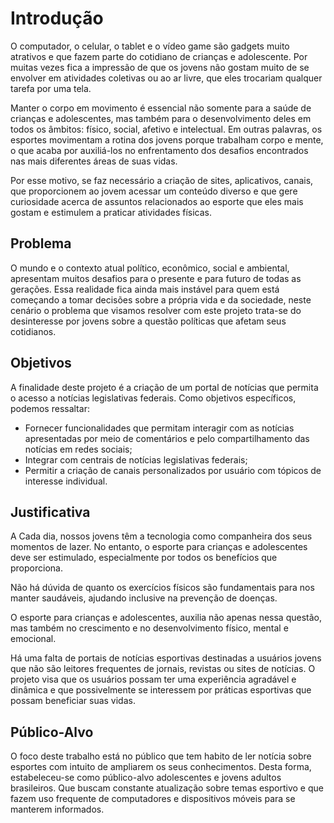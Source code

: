 # Introdução

O computador, o celular, o tablet e o vídeo game são gadgets muito atrativos e que fazem parte do cotidiano de crianças e adolescente. Por muitas vezes fica a impressão de que os jovens não gostam muito de se envolver em atividades coletivas ou ao ar livre, que eles trocariam qualquer tarefa por uma tela.

Manter o corpo em movimento é essencial não somente para a saúde de crianças e adolescentes, mas também para o desenvolvimento deles em todos os âmbitos: físico, social, afetivo e intelectual. Em outras palavras, os esportes movimentam a rotina dos jovens porque trabalham corpo e mente, o que acaba por auxiliá-los no enfrentamento dos desafios encontrados nas mais diferentes áreas de suas vidas.

Por esse motivo, se faz necessário a criação de sites, aplicativos, canais, que proporcionem ao jovem acessar um conteúdo diverso e que gere curiosidade acerca de assuntos relacionados ao esporte que eles mais gostam e estimulem a praticar atividades físicas.


## Problema

O mundo e o contexto atual político, econômico, social e ambiental, apresentam muitos desafios para o presente e para futuro de todas as gerações. Essa realidade fica ainda mais instável para quem está começando a tomar decisões sobre a própria vida e da sociedade, neste cenário o problema que visamos resolver com este projeto trata-se do desinteresse por jovens sobre a questão políticas que afetam seus cotidianos.

## Objetivos

A finalidade deste projeto é a criação de um portal de notícias que permita o acesso a notícias legislativas federais.
Como objetivos específicos, podemos ressaltar:
-	Fornecer funcionalidades que permitam interagir com as notícias apresentadas por meio de comentários e pelo compartilhamento das notícias em redes sociais;
-	Integrar com centrais de notícias legislativas federais;
-	Permitir a criação de canais personalizados por usuário com tópicos de interesse individual.


## Justificativa

A Cada dia, nossos jovens têm a tecnologia como companheira dos seus momentos de lazer. No entanto, o esporte para crianças e adolescentes deve ser estimulado, especialmente por todos os benefícios que proporciona.

Não há dúvida de quanto os exercícios físicos são fundamentais para nos manter saudáveis, ajudando inclusive na prevenção de doenças.

O esporte para crianças e adolescentes, auxilia não apenas nessa questão, mas também no crescimento e no desenvolvimento físico, mental e emocional.

Há uma falta de portais de notícias esportivas destinadas a usuários jovens que não são leitores frequentes de jornais, revistas ou sites de notícias. O projeto visa que os usuários possam ter uma experiência agradável e dinâmica e que possivelmente se interessem por práticas esportivas que possam beneficiar suas vidas.

## Público-Alvo

O foco deste trabalho está no público que tem habito de ler notícia sobre esportes com intuito de ampliarem os seus conhecimentos.
Desta forma, estabeleceu-se como público-alvo adolescentes e jovens adultos brasileiros.
Que buscam constante atualização sobre temas esportivo e que fazem uso frequente de computadores e dispositivos móveis para se manterem informados.
 

